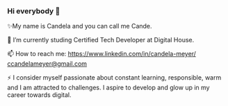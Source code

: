 ### Hi everybody 👋

✨My name is Candela and you can call me Cande.

🔭 I’m currently studing Certified Tech Developer at Digital House.

📫 How to reach me:
   https://www.linkedin.com/in/candela-meyer/
   ccandelameyer@gmail.com

⚡ I consider myself passionate about constant learning, responsible, warm and I am attracted to challenges.
   I aspire to develop and glow up in my career towards digital.
